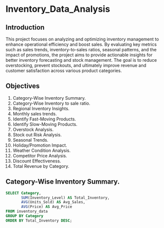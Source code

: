 # Inventory_Data_Analysis

## Introduction 

This project focuses on analyzing and optimizing inventory management to enhance operational efficiency and boost sales. By evaluating key metrics such as sales trends, inventory-to-sales ratios, seasonal patterns, and the impact of promotions, the project aims to provide actionable insights for better inventory forecasting and stock management. The goal is to reduce overstocking, prevent stockouts, and ultimately improve revenue and customer satisfaction across various product categories.

## Objectives 
1. Category-Wise Inventory Summary.
2. Category-Wise Inventory to sale ratio.
3. Regional Inventory Insights.
4. Monthly sales trends.
5. Identify Fast-Moving Products.
6. Identify Slow-Moving Products.
7. Overstock Analysis.
8. Stock out Risk Analysis.
9. Seasonal Trends.
10. Holiday/Promotion Impact.
11. Weather Condition Analysis.
12. Competitor Price Analysis.
13. Discount Effectiveness.
14. Total Revenue by Category.


   ## Category-Wise Inventory Summary.
```sql
SELECT Category, 
       SUM(Inventory_Level) AS Total_Inventory, 
       AVG(Units_Sold) AS Avg_Sales, 
       AVG(Price) AS Avg_Price
FROM inventory_data
GROUP BY Category
ORDER BY Total_Inventory DESC;
```

